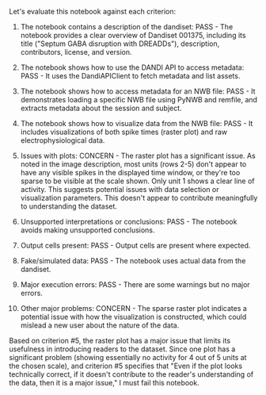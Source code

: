Let's evaluate this notebook against each criterion:

1. The notebook contains a description of the dandiset: PASS - The notebook provides a clear overview of Dandiset 001375, including its title ("Septum GABA disruption with DREADDs"), description, contributors, license, and version.

2. The notebook shows how to use the DANDI API to access metadata: PASS - It uses the DandiAPIClient to fetch metadata and list assets.

3. The notebook shows how to access metadata for an NWB file: PASS - It demonstrates loading a specific NWB file using PyNWB and remfile, and extracts metadata about the session and subject.

4. The notebook shows how to visualize data from the NWB file: PASS - It includes visualizations of both spike times (raster plot) and raw electrophysiological data.

5. Issues with plots: CONCERN - The raster plot has a significant issue. As noted in the image description, most units (rows 2-5) don't appear to have any visible spikes in the displayed time window, or they're too sparse to be visible at the scale shown. Only unit 1 shows a clear line of activity. This suggests potential issues with data selection or visualization parameters. This doesn't appear to contribute meaningfully to understanding the dataset.

6. Unsupported interpretations or conclusions: PASS - The notebook avoids making unsupported conclusions.

7. Output cells present: PASS - Output cells are present where expected.

8. Fake/simulated data: PASS - The notebook uses actual data from the dandiset.

9. Major execution errors: PASS - There are some warnings but no major errors.

10. Other major problems: CONCERN - The sparse raster plot indicates a potential issue with how the visualization is constructed, which could mislead a new user about the nature of the data.

Based on criterion #5, the raster plot has a major issue that limits its usefulness in introducing readers to the dataset. Since one plot has a significant problem (showing essentially no activity for 4 out of 5 units at the chosen scale), and criterion #5 specifies that "Even if the plot looks technically correct, if it doesn't contribute to the reader's understanding of the data, then it is a major issue," I must fail this notebook.